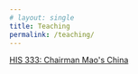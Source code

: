 ```yaml
---
# layout: single
title: Teaching
permalink: /teaching/
---
```


[HIS 333: Chairman Mao's China](/_pages/his333.md)   